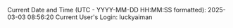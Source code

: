 Current Date and Time (UTC - YYYY-MM-DD HH:MM:SS formatted): 2025-03-03 08:56:20
Current User's Login: luckyaiman
